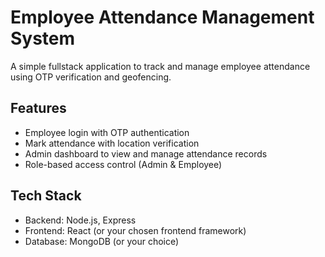 # Employee Attendance Management System

A simple fullstack application to track and manage employee attendance using OTP verification and geofencing.

## Features

- Employee login with OTP authentication
- Mark attendance with location verification
- Admin dashboard to view and manage attendance records
- Role-based access control (Admin & Employee)

## Tech Stack

- Backend: Node.js, Express
- Frontend: React (or your chosen frontend framework)
- Database: MongoDB (or your choice)